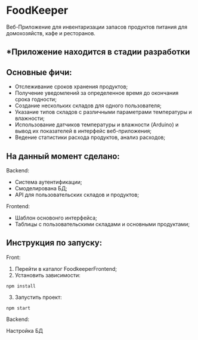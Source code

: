 # FoodKeeper
Веб-Приложение для инвентаризации запасов продуктов питания для домохозяйств, кафе и ресторанов.
## *Приложение находится в стадии разработки

## Основные фичи:
- Отслеживание сроков хранения продуктов; 
- Получение уведомлений за определенное время до окончания срока годности;
- Создание нескольких складов для одного пользователя;
- Указание типов складов с различными параметрами температуры и влажности;
- Использование датчиков температуры и влажности (Arduino) и вывод их показателей в интерфейс веб-приложения;
- Ведение статистики расхода продуктов, анализ расходов;

## На данный момент сделано:
Backend:
- Система аутентификации;
- Смоделирована БД;
- API для пользовательских складов и продуктов;

Frontend:
- Шаблон основонго интерфейса;
- Таблицы с пользовательскими складами и основными продуктами;

## Инструкция по запуску:
Front:
  1) Перейти в каталог FoodkeeperFrontend;
  2) Установить зависимости:
  
```
npm install
```
  3) Запустить проект:
```
npm start
```

Backend:
  
Настройка БД


